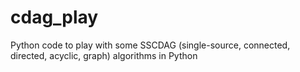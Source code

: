 # cdag_play
Python code to play with some SSCDAG (single-source, connected, directed, acyclic, graph) algorithms in Python
